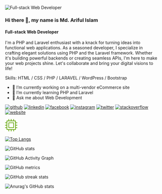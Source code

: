 ![Full-stack Web Developer](https://media.licdn.com/dms/image/D5616AQERAiTvt3NEfw/profile-displaybackgroundimage-shrink_350_1400/0/1692463640305?e=1697673600&v=beta&t=G052R02mlKxhT69aKMMpVdDagIlqUd03VJlTClwbWwY)

### Hi there 👋, my name is Md. Ariful Islam
#### Full-stack Web Developer


I'm a PHP and Laravel enthusiast with a knack for turning ideas into functional web applications. As a seasoned developer, I specialize in crafting elegant solutions using PHP and the Laravel framework. Whether it's building powerful backends or creating seamless APIs, I'm here to make your web projects shine. Let's collaborate and bring your digital visions to life!

Skills: HTML / CSS / PHP / LARAVEL / WordPress / Bootstrap

- 🔭 I’m currently working on a multi-vendor eCommerce site 
- 🌱 I’m currently learning PHP and Laravel 
- 💬 Ask me about Web Development 


[<img src='https://cdn.jsdelivr.net/npm/simple-icons@3.0.1/icons/github.svg' alt='github' height='40'>](https://github.com/code-arif)  [<img src='https://cdn.jsdelivr.net/npm/simple-icons@3.0.1/icons/linkedin.svg' alt='linkedin' height='40'>](https://www.linkedin.com/in/ariful-islam-9926a922a/)  [<img src='https://cdn.jsdelivr.net/npm/simple-icons@3.0.1/icons/facebook.svg' alt='facebook' height='40'>](https://www.facebook.com/akj.ariful.islam)  [<img src='https://cdn.jsdelivr.net/npm/simple-icons@3.0.1/icons/instagram.svg' alt='instagram' height='40'>](https://www.instagram.com/code-arif/)  [<img src='https://cdn.jsdelivr.net/npm/simple-icons@3.0.1/icons/twitter.svg' alt='twitter' height='40'>](https://twitter.com/MDArifu29733666)  [<img src='https://cdn.jsdelivr.net/npm/simple-icons@3.0.1/icons/stackoverflow.svg' alt='stackoverflow' height='40'>](https://stackoverflow.com/users/21041485)  [<img src='https://cdn.jsdelivr.net/npm/simple-icons@3.0.1/icons/icloud.svg' alt='website' height='40'>](portfolio.codearif.com)  

<a href='https://docs.github.com/en/developers'><img src='https://raw.githubusercontent.com/acervenky/animated-github-badges/master/assets/devbadge.gif' width='40' height='40'></a> 

[![Top Langs](https://github-readme-stats.vercel.app/api/top-langs/?username=code-arif)](https://github.com/anuraghazra/github-readme-stats)

![GitHub stats](https://github-readme-stats.vercel.app/api?username=code-arif&show_icons=true)  

![GitHub Activity Graph](https://activity-graph.herokuapp.com/graph?username=code-arif)  

![GitHub metrics](https://metrics.lecoq.io/code-arif)  

![GitHub streak stats](https://streak-stats.demolab.com/?user=code-arif)  


![Anurag's GitHub stats](https://github-readme-stats.vercel.app/api?username=anuraghazra&hide=contribs,prs)
